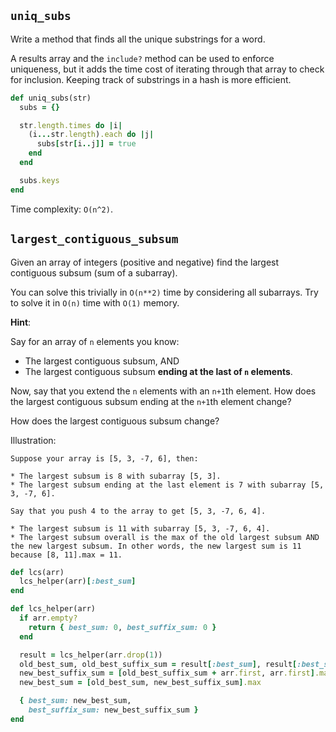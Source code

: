 ## `uniq_subs`

Write a method that finds all the unique substrings for a word.

A results array and the `include?` method can be used to enforce
uniqueness, but it adds the time cost of iterating through that array
to check for inclusion. Keeping track of substrings in a hash is more
efficient.

```ruby
def uniq_subs(str)
  subs = {}

  str.length.times do |i|
    (i...str.length).each do |j|
      subs[str[i..j]] = true
    end
  end

  subs.keys
end
```

Time complexity: `O(n^2)`.

## `largest_contiguous_subsum`

Given an array of integers (positive and negative) find the largest
contiguous subsum (sum of a subarray).

You can solve this trivially in `O(n**2)` time by considering all
subarrays. Try to solve it in `O(n)` time with `O(1)` memory.

**Hint**:

Say for an array of `n` elements you know:

* The largest contiguous subsum, AND
* The largest contiguous subsum **ending at the last of `n`
  elements**.

Now, say that you extend the `n` elements with an `n+1`th element. How
does the largest contiguous subsum ending at the `n+1`th element
change?

How does the largest contiguous subsum change?

Illustration:


```
Suppose your array is [5, 3, -7, 6], then:

* The largest subsum is 8 with subarray [5, 3].
* The largest subsum ending at the last element is 7 with subarray [5, 3, -7, 6].

Say that you push 4 to the array to get [5, 3, -7, 6, 4].

* The largest subsum is 11 with subarray [5, 3, -7, 6, 4].
* The largest subsum overall is the max of the old largest subsum AND the new largest subsum. In other words, the new largest sum is 11 because [8, 11].max = 11.
```

```ruby
def lcs(arr)
  lcs_helper(arr)[:best_sum]
end

def lcs_helper(arr)
  if arr.empty?
    return { best_sum: 0, best_suffix_sum: 0 }
  end

  result = lcs_helper(arr.drop(1))
  old_best_sum, old_best_suffix_sum = result[:best_sum], result[:best_suffix_sum]
  new_best_suffix_sum = [old_best_suffix_sum + arr.first, arr.first].max
  new_best_sum = [old_best_sum, new_best_suffix_sum].max

  { best_sum: new_best_sum,
    best_suffix_sum: new_best_suffix_sum }
end
```
